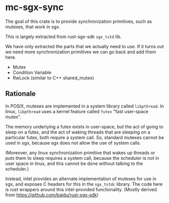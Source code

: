 mc-sgx-sync
========

The goal of this crate is to provide synchronization primitives, such as
mutexes, that work in sgx.

This is largely extracted from rust-sgx-sdk `sgx_tstd` lib.

We have only extracted the parts that we actually need to use. If it turns out
we need more synchronization primitives we can go back and add them here.

- Mutex
- Condition Variable
- RwLock (similar to C++ shared_mutex)

Rationale
---------

In POSIX, mutexes are implemented in a system library called `libpthread`.
In linux, `libpthread` uses a kernel feature called `futex` "fast user-space mutex".

The memory underlying a futex exists in user-space, but the act of going to sleep
on a futex, and the act of waking threads that are sleeping on a particular futex,
both require a system call. So, standard mutexes cannot be used in sgx, because
sgx does not allow the use of system calls.

(Moreover, any linux synchronization primitive that wakes up threads or puts
them to sleep requires a system call, because the scheduler is not in user space
in linux, and this cannot be done without talking to the scheduler.)

Instead, intel provides an alternate implementation of mutexes for use in sgx,
and exposes C headers for this in the `sgx_tstdc` library. The code here is
rust wrappers around this intel-provided functionality. (Mostly derived from
https://github.com/baidu/rust-sgx-sdk)
